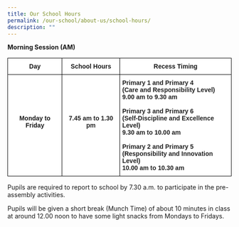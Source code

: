 ```yaml
---
title: Our School Hours
permalink: /our-school/about-us/school-hours/
description: ""
---
```





**Morning Session (AM)**

<style type="text/css">
.tg  {border-collapse:collapse;border-spacing:0;}
.tg td{border-color:black;border-style:solid;border-width:1px;font-family:Arial, sans-serif;font-size:14px;
  overflow:hidden;padding:10px 5px;word-break:normal;}
.tg th{border-color:black;border-style:solid;border-width:1px;font-family:Arial, sans-serif;font-size:14px;
  font-weight:normal;overflow:hidden;padding:10px 5px;word-break:normal;}
.tg .tg-l2bf{background-color:#FFF;color:#222;font-weight:bold;text-align:left;vertical-align:top}
.tg .tg-9hzb{background-color:#FFF;font-weight:bold;text-align:center;vertical-align:top}
.tg .tg-4ufn{background-color:#FFF;color:#222;font-weight:bold;text-align:center;vertical-align:top}
</style>
<table class="tg">
<thead>
  <tr>
    <th class="tg-9hzb">Day</th>
    <th class="tg-9hzb">School Hours</th>
    <th class="tg-9hzb">Recess Timing</th>
  </tr>
</thead>
<tbody>
  <tr>
    <td class="tg-9hzb"> <br> <br> <br> <br> <br>Monday to Friday</td>
    <td class="tg-4ufn"> <br> <br> <br> <br> <br><span style="color:#222">7.45 am to 1.30 pm</span></td>
    <td class="tg-l2bf"><span style="color:#222">Primary 1 and Primary 4</span><br><span style="color:#222">(Care and Responsibility Level) </span><br><span style="color:#222">9.00 am to 9.30 am </span> <br><br>Primary 3 and Primary 6 <br><span style="color:#222">(Self-Discipline and Excellence Level) </span><br><span style="color:#222">9.30 am to 10.00 am </span><br><br>Primary 2 and Primary 5 <br><span style="color:#222">(Responsibility and Innovation Level) </span><br><span style="color:#222">10.00 am to 10.30 am</span></td>
  </tr>
</tbody>
</table>

Pupils are required to report to school by 7.30 a.m. to participate in the pre-assembly activities. 

Pupils will be given a short break (Munch Time) of about 10 minutes in class at around 12.00 noon to have some light snacks from Mondays to Fridays.